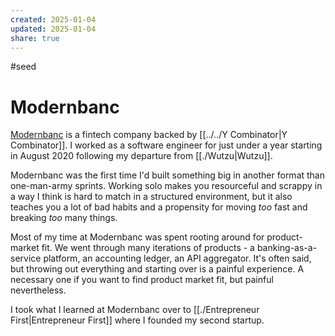 ```yaml
---
created: 2025-01-04
updated: 2025-01-04
share: true
---
```

#seed

# Modernbanc

[Modernbanc](https://modernbanc.com) is a fintech company backed by [[../../Y Combinator|Y Combinator]]. I worked as a software engineer for just under a year starting in August 2020 following my departure from [[./Wutzu|Wutzu]].

Modernbanc was the first time I'd built something big in another format than one-man-army sprints. Working solo makes you resourceful and scrappy in a way I think is hard to match in a structured environment, but it also teaches you a lot of bad habits and a propensity for moving *too* fast and breaking *too* many things. 



Most of my time at Modernbanc was spent rooting around for product-market fit. We went through many iterations of products - a banking-as-a-service platform, an accounting ledger, an API aggregator. It's often said, but throwing out everything and starting over is a painful experience. A necessary one if you want to find product market fit, but painful nevertheless. 

I took what I learned at Modernbanc over to [[./Entrepreneur First|Entrepreneur First]] where I founded my second startup.